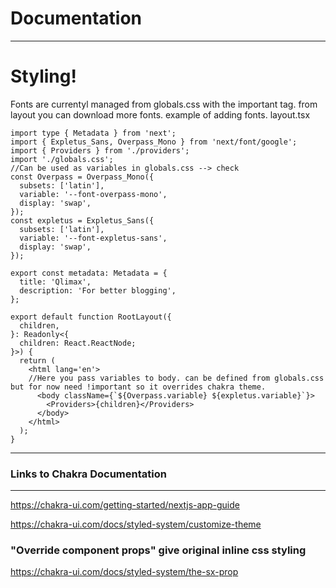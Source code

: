 # Documentation

---

# Styling!

Fonts are currentyl managed from globals.css with the important tag. from layout you can download more fonts.
example of adding fonts.
layout.tsx

```
import type { Metadata } from 'next';
import { Expletus_Sans, Overpass_Mono } from 'next/font/google';
import { Providers } from './providers';
import './globals.css';
//Can be used as variables in globals.css --> check
const Overpass = Overpass_Mono({
  subsets: ['latin'],
  variable: '--font-overpass-mono',
  display: 'swap',
});
const expletus = Expletus_Sans({
  subsets: ['latin'],
  variable: '--font-expletus-sans',
  display: 'swap',
});

export const metadata: Metadata = {
  title: 'Qlimax',
  description: 'For better blogging',
};

export default function RootLayout({
  children,
}: Readonly<{
  children: React.ReactNode;
}>) {
  return (
    <html lang='en'>
    //Here you pass variables to body. can be defined from globals.css but for now need !important so it overrides chakra theme.
      <body className={`${Overpass.variable} ${expletus.variable}`}>
        <Providers>{children}</Providers>
      </body>
    </html>
  );
}

```

---

### Links to Chakra Documentation

---

https://chakra-ui.com/getting-started/nextjs-app-guide

https://chakra-ui.com/docs/styled-system/customize-theme

### "Override component props" give original inline css styling

https://chakra-ui.com/docs/styled-system/the-sx-prop
